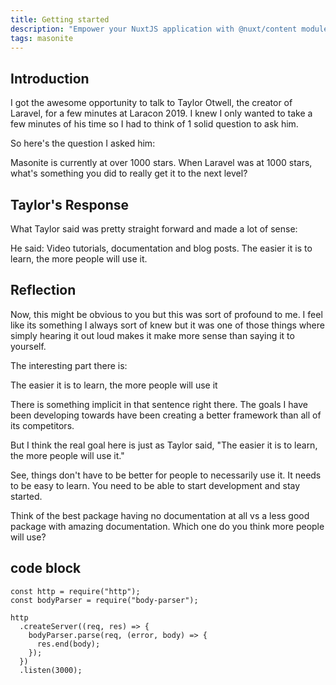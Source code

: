 ```yaml
---
title: Getting started
description: "Empower your NuxtJS application with @nuxt/content module: write in a content/ directory and fetch your Markdown, JSON, YAML and CSV files through a MongoDB like API, acting as a Git-based Headless CMS."
tags: masonite
---
```


## Introduction

I got the awesome opportunity to talk to Taylor Otwell, the creator of Laravel, for a few minutes at Laracon 2019. I knew I only wanted to take a few minutes of his time so I had to think of 1 solid question to ask him.

So here's the question I asked him:

Masonite is currently at over 1000 stars. When Laravel was at 1000 stars, what's something you did to really get it to the next level?

## Taylor's Response

What Taylor said was pretty straight forward and made a lot of sense:

He said:
Video tutorials, documentation and blog posts. The easier it is to learn, the more people will use it.

## Reflection

Now, this might be obvious to you but this was sort of profound to me. I feel like its something I always sort of knew but it was one of those things where simply hearing it out loud makes it make more sense than saying it to yourself.

The interesting part there is:

The easier it is to learn, the more people will use it

There is something implicit in that sentence right there. The goals I have been developing towards have been creating a better framework than all of its competitors.

But I think the real goal here is just as Taylor said, "The easier it is to learn, the more people will use it."

See, things don't have to be better for people to necessarily use it. It needs to be easy to learn. You need to be able to start development and stay started.

Think of the best package having no documentation at all vs a less good package with amazing documentation. Which one do you think more people will use?

## code block

```js{1,3-5}[server.js]
const http = require("http");
const bodyParser = require("body-parser");

http
  .createServer((req, res) => {
    bodyParser.parse(req, (error, body) => {
      res.end(body);
    });
  })
  .listen(3000);
```
